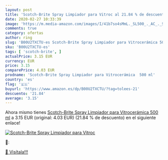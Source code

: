 ```yaml
---
layout: post
title: 'Scotch-Brite Spray Limpiador para Vitroc al 21.84 % de descuento'
date: 2020-02-27 10:33:39
image: 'https://m.media-amazon.com/images/I/41b7so4sMmL._SL500_._AC_._SL200_.jpg'
comments: true
category: ofertas
author: ring
slug: 'B00U2TXCTU-es Scotch-Brite Spray Limpiador para Vitrocerámica 500 ml'
sku: 'B00U2TXCTU-es'
tags: [ 'scotch-brite', ]
actualPrice: 3.15 EUR
currency: EUR
price: 3.15
comparePrice: 4.03 EUR
prodname: 'Scotch-Brite Spray Limpiador para Vitrocerámica  500 ml'
country: 'es'
flag: '🇪🇸'
buyurl: 'https://www.amazon.es/dp/B00U2TXCTU/?tag=tolees-21'
descuento: '21.84'
average: '3.15'
---
```


Ahora mismo tienes [Scotch-Brite Spray Limpiador para Vitrocerámica  500 ml](https://www.amazon.es/dp/B00U2TXCTU/?tag=tolees-21) a 3.15 EUR (original: 4.03 EUR) (21.84 %  de descuento) en el siguiente enlace!

[![Scotch-Brite Spray Limpiador para Vitroc](https://m.media-amazon.com/images/I/41b7so4sMmL._SL500_._AC_._SL200_.jpg)](https://www.amazon.es/dp/B00U2TXCTU/?tag=tolees-21)

🔎:


[🛒 Visítala!!!](https://www.amazon.es/dp/B00U2TXCTU/?tag=tolees-21)

